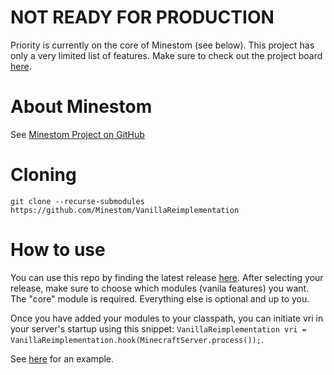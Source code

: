 # NOT READY FOR PRODUCTION

Priority is currently on the core of Minestom (see below). This project has only a very limited list of features.
Make sure to check out the project board [here](https://github.com/orgs/Minestom/projects/1).

# About Minestom

See [Minestom Project on GitHub](https://github.com/Minestom/Minestom)

# Cloning

`git clone --recurse-submodules https://github.com/Minestom/VanillaReimplementation`

# How to use

You can use this repo by finding the latest release [here](https://jitpack.io/#Minestom/VanillaReimplementation).
After selecting your release, make sure to choose which modules (vanila features) you want.
The "core" module is required. Everything else is optional and up to you.

Once you have added your modules to your classpath, you can initiate vri in your server's startup using this snippet:
`VanillaReimplementation vri = VanillaReimplementation.hook(MinecraftServer.process());`.

See [here](https://github.com/Minestom/VanillaReimplementation/blob/93f29ab67ffff7d78e34b12ab5f00619109c84c7/server/src/main/java/net/minestom/vanilla/server/VanillaServer.java#L44) for an example.
